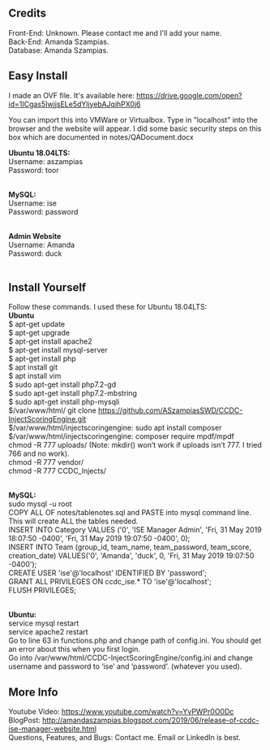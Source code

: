 ## Credits

Front-End: Unknown. Please contact me and I'll add your name.<br />
Back-End: Amanda Szampias.<br />
Database: Amanda Szampias.<br />

## Easy Install

I made an OVF file. It's available here: https://drive.google.com/open?id=1ICgas5IwjjsELe5dYljyebAJqihPX0j6

You can import this into VMWare or Virtualbox. Type in "localhost" into the browser and the website will appear. I did some basic security steps on this box which are documented in notes/QADocument.docx

<b>Ubuntu 18.04LTS:</b><br />
Username: aszampias<br />
Password: toor<br /><br />

<b>MySQL:</b><br />
Username: ise<br />
Password: password<br /><br />

<b>Admin Website</b><br />
Username: Amanda<br />
Password: duck<br /><br />

## Install Yourself
Follow these commands. I used these for Ubuntu 18.04LTS:<br />
<b>Ubuntu</b><br />
$ apt-get update<br />
$ apt-get upgrade<br />
$ apt-get install apache2<br />
$ apt-get install mysql-server<br />
$ apt-get install php<br />
$ apt install git<br />
$ apt install vim<br />
$ sudo apt-get install php7.2-gd<br />
$ sudo apt-get install php7.2-mbstring<br />
$ sudo apt-get install php-mysqli<br />
$/var/www/html/ git clone https://github.com/ASzampiasSWD/CCDC-InjectScoringEngine.git<br />
$/var/www/html/injectscoringengine: sudo apt install composer<br />
$/var/www/html/injectscoringengine: composer require mpdf/mpdf<br />
chmod -R 777 uploads/ (Note: mkdir() won’t work if uploads isn’t 777. I tried 766 and no work).<br />
chmod -R 777 vendor/<br />
chmod -R 777 CCDC_Injects/<br /><br />

<b>MySQL:</b><br />
sudo mysql -u root<br />
COPY ALL OF notes/tablenotes.sql and PASTE into mysql command line. This will create ALL the tables needed.<br /> 
INSERT INTO Category VALUES ('0', 'ISE Manager Admin', 'Fri, 31 May 2019 18:07:50 -0400', 'Fri, 31 May 2019 19:07:50 -0400', 0);<br />
INSERT INTO Team (group_id, team_name, team_password, team_score, creation_date)  VALUES('0', 'Amanda', 'duck', 0, 'Fri, 31 May 2019 19:07:50 -0400');<br />
CREATE USER 'ise'@'localhost' IDENTIFIED BY 'password';<br />
GRANT ALL PRIVILEGES ON ccdc_ise.\* TO 'ise'@'localhost';<br />
FLUSH PRIVILEGES;<br /><br />

<b>Ubuntu:</b><br />
service mysql restart<br />
service apache2 restart<br />
Go to line 63 in functions.php and change path of config.ini. You should get an error about this when you first login.<br />
Go into /var/www/html/CCDC-InjectScoringEngine/config.ini and change username and password to ‘ise’ and ‘password’. (whatever you used).<br />


## More Info
Youtube Video: https://www.youtube.com/watch?v=YvPWPr0O0Dc<br />
BlogPost: http://amandaszampias.blogspot.com/2019/06/release-of-ccdc-ise-manager-website.html<br />
Questions, Features, and Bugs: Contact me. Email or LinkedIn is best.<br />

